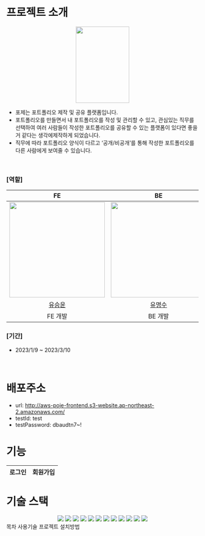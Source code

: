 # 프로젝트 소개

<div align="center"><img src='https://user-images.githubusercontent.com/66045666/230549140-238066b7-816d-462c-97f6-3e736bb34daf.png' width='140px' height='200px'></div>

- 포제는 포트폴리오 제작 및 공유 플랫폼입니다.
- 포트폴리오를 만들면서 내 포트폴리오를 작성 및 관리할 수 있고, 관심있는 직무를 선택하여 여러 사람들이 작성한 포트폴리오를 공유할 수 있는 플랫폼이 있다면 좋을거 같다는 생각에제작하게 되었습니다.
- 직무에 따라 포트폴리오 양식이 다르고 ‘공개/비공개’를 통해 작성한 포트폴리오를 다른 사람에게 보여줄 수 있습니다.

<br>

### [역할]

<div align="center">

|                                      FE                                       |                                      BE                                       |
| :---------------------------------------------------------------------------: | :---------------------------------------------------------------------------: |
| <img src="https://avatars.githubusercontent.com/u/66045666?v=4" width="250"/> | <img src="https://avatars.githubusercontent.com/u/66125391?v=4" width="250"/> |
|                     [유승윤](https://github.com/SeungYn)                      |                      [유명수](https://github.com/Ms-You)                      |
|                                    FE 개발                                    |                                    BE 개발                                    |

</div>

### [기간]

- 2023/1/9 ~ 2023/3/10

<br>

# 배포주소

- url: http://aws-poje-frontend.s3-website.ap-northeast-2.amazonaws.com/
- testId: test
- testPassword: dbaudtn7~!

# 기능

| 로그인 | 회원가입 |
| ------ | -------- |

# 기술 스택

<div align=center> 
  <img src="https://img.shields.io/badge/java-007396?style=for-the-badge&logo=java&logoColor=white"> 
  <img src="https://img.shields.io/badge/typescript-00599C?style=for-the-badge&logo=typescript&logoColor=white">
	
  <img src="https://img.shields.io/badge/html5-E34F26?style=for-the-badge&logo=html5&logoColor=white"> 
  <img src="https://img.shields.io/badge/css-1572B6?style=for-the-badge&logo=css3&logoColor=white"> 
  <img src="https://img.shields.io/badge/javascript-F7DF1E?style=for-the-badge&logo=javascript&logoColor=black">

  <img src="https://img.shields.io/badge/mariaDB-003545?style=for-the-badge&logo=mariaDB&logoColor=white"> 
  <img src="https://img.shields.io/badge/spring-6DB33F?style=for-the-badge&logo=spring&logoColor=white"> 
  <img src="https://img.shields.io/badge/react-61DAFB?style=for-the-badge&logo=react&logoColor=black"> 
  <img src="https://img.shields.io/badge/amazonaws-232F3E?style=for-the-badge&logo=amazonaws&logoColor=white"> 
  <img src="https://img.shields.io/badge/github-181717?style=for-the-badge&logo=github&logoColor=white">
  <img src="https://img.shields.io/badge/git-F05032?style=for-the-badge&logo=git&logoColor=white">
	<img src="https://img.shields.io/badge/reactquery-339AF0?style=for-the-badge&logo=reactquery&logoColor=white">
  <br>
	
</div>
목차
사용기술
프로젝트 설치방법
